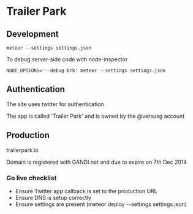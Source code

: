 # Trailer Park

## Development

```
meteor --settings settings.json
```

To debug server-side code with node-inspector
```
NODE_OPTIONS='--debug-brk' meteor --settings settings.json
```

## Authentication

The site uses twitter for authentication

The app is called 'Trailer Park' and is owned by the @versusg account

## Production

trailerpark.io

Domain is registered with GANDI.net and due to expire on 7th Dec 2014

### Go live checklist

 * Ensure Twitter app callback is set to the production URL
 * Ensure DNS is setup correctly
 * Ensure settings are present (meteor deploy <site> --settings settings.json)
